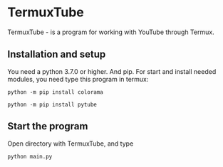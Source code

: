 # TermuxTube
TermuxTube - is a program for working with YouTube through Termux.
## Installation and setup
You need a python 3.7.0 or higher. And pip.
For start and install needed modules, you need type this program in termux:
```
python -m pip install colorama
```
```
python -m pip install pytube
```
## Start the program
Open directory with TermuxTube, and type
```
python main.py
```

